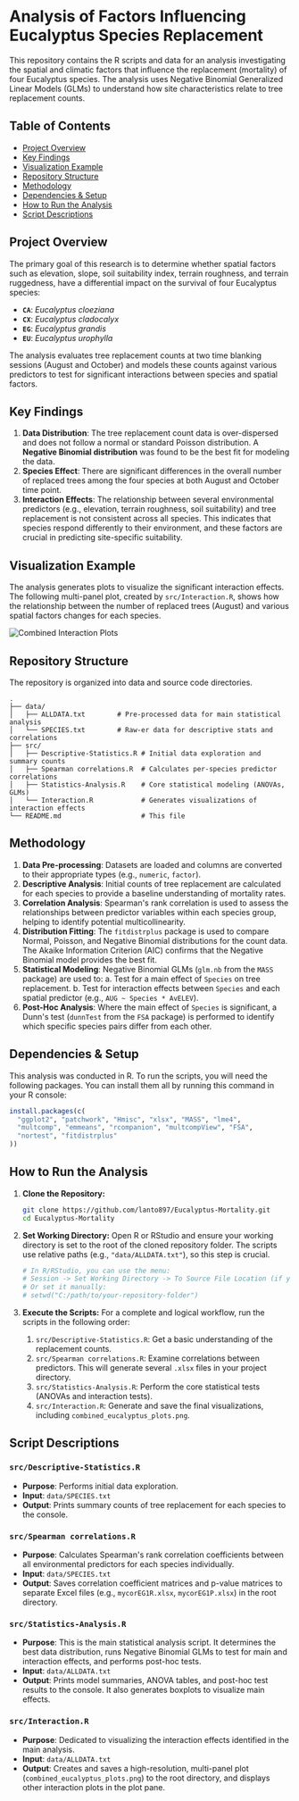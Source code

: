 # Analysis of Factors Influencing Eucalyptus Species Replacement

This repository contains the R scripts and data for an analysis investigating the spatial and climatic factors that influence the replacement (mortality) of four Eucalyptus species. The analysis uses Negative Binomial Generalized Linear Models (GLMs) to understand how site characteristics relate to tree replacement counts.

## Table of Contents
- [Project Overview](#project-overview)
- [Key Findings](#key-findings)
- [Visualization Example](#visualization-example)
- [Repository Structure](#repository-structure)
- [Methodology](#methodology)
- [Dependencies & Setup](#dependencies--setup)
- [How to Run the Analysis](#how-to-run-the-analysis)
- [Script Descriptions](#script-descriptions)

## Project Overview

The primary goal of this research is to determine whether spatial factors such as elevation, slope, soil suitability index, terrain roughness, and terrain ruggedness, have a differential impact on the survival of four Eucalyptus species:
-   **`CA`**: *Eucalyptus cloeziana*
-   **`CX`**: *Eucalyptus cladocalyx*
-   **`EG`**: *Eucalyptus grandis*
-   **`EU`**: *Eucalyptus urophylla*

The analysis evaluates tree replacement counts at two time blanking sessions (August and October) and models these counts against various predictors to test for significant interactions between species and spatial factors.

## Key Findings

1.  **Data Distribution**: The tree replacement count data is over-dispersed and does not follow a normal or standard Poisson distribution. A **Negative Binomial distribution** was found to be the best fit for modeling the data.
2.  **Species Effect**: There are significant differences in the overall number of replaced trees among the four species at both August and October time point.
3.  **Interaction Effects**: The relationship between several environmental predictors (e.g., elevation, terrain roughness, soil suitability) and tree replacement is not consistent across all species. This indicates that species respond differently to their environment, and these factors are crucial in predicting site-specific suitability.

## Visualization Example

The analysis generates plots to visualize the significant interaction effects. The following multi-panel plot, created by `src/Interaction.R`, shows how the relationship between the number of replaced trees (August) and various spatial factors changes for each species.

![Combined Interaction Plots](combined_eucalyptus_plots.png)

## Repository Structure

The repository is organized into data and source code directories.

```
.
├── data/
│   ├── ALLDATA.txt        # Pre-processed data for main statistical analysis
│   └── SPECIES.txt        # Raw-er data for descriptive stats and correlations
├── src/
│   ├── Descriptive-Statistics.R # Initial data exploration and summary counts
│   ├── Spearman correlations.R  # Calculates per-species predictor correlations
│   ├── Statistics-Analysis.R    # Core statistical modeling (ANOVAs, GLMs)
│   └── Interaction.R            # Generates visualizations of interaction effects
└── README.md                    # This file
```

## Methodology

1.  **Data Pre-processing**: Datasets are loaded and columns are converted to their appropriate types (e.g., `numeric`, `factor`).
2.  **Descriptive Analysis**: Initial counts of tree replacement are calculated for each species to provide a baseline understanding of mortality rates.
3.  **Correlation Analysis**: Spearman's rank correlation is used to assess the relationships between predictor variables within each species group, helping to identify potential multicollinearity.
4.  **Distribution Fitting**: The `fitdistrplus` package is used to compare Normal, Poisson, and Negative Binomial distributions for the count data. The Akaike Information Criterion (AIC) confirms that the Negative Binomial model provides the best fit.
5.  **Statistical Modeling**: Negative Binomial GLMs (`glm.nb` from the `MASS` package) are used to:
    a. Test for a main effect of `Species` on tree replacement.
    b. Test for interaction effects between `Species` and each spatial predictor (e.g., `AUG ~ Species * AvELEV`).
6.  **Post-Hoc Analysis**: Where the main effect of `Species` is significant, a Dunn's test (`dunnTest` from the `FSA` package) is performed to identify which specific species pairs differ from each other.

## Dependencies & Setup

This analysis was conducted in R. To run the scripts, you will need the following packages. You can install them all by running this command in your R console:

```R
install.packages(c(
  "ggplot2", "patchwork", "Hmisc", "xlsx", "MASS", "lme4", 
  "multcomp", "emmeans", "rcompanion", "multcompView", "FSA", 
  "nortest", "fitdistrplus"
))
```

## How to Run the Analysis

1.  **Clone the Repository:**
    ```sh
    git clone https://github.com/lanto897/Eucalyptus-Mortality.git
    cd Eucalyptus-Mortality
    ```

2.  **Set Working Directory:**
    Open R or RStudio and ensure your working directory is set to the root of the cloned repository folder. The scripts use relative paths (e.g., `"data/ALLDATA.txt"`), so this step is crucial.
    ```R
    # In R/RStudio, you can use the menu:
    # Session -> Set Working Directory -> To Source File Location (if you have a script open)
    # Or set it manually:
    # setwd("C:/path/to/your-repository-folder")
    ```

3.  **Execute the Scripts:**
    For a complete and logical workflow, run the scripts in the following order:

    1.  `src/Descriptive-Statistics.R`: Get a basic understanding of the replacement counts.
    2.  `src/Spearman correlations.R`: Examine correlations between predictors. This will generate several `.xlsx` files in your project directory.
    3.  `src/Statistics-Analysis.R`: Perform the core statistical tests (ANOVAs and interaction tests).
    4.  `src/Interaction.R`: Generate and save the final visualizations, including `combined_eucalyptus_plots.png`.

## Script Descriptions

### `src/Descriptive-Statistics.R`
-   **Purpose**: Performs initial data exploration.
-   **Input**: `data/SPECIES.txt`
-   **Output**: Prints summary counts of tree replacement for each species to the console.

### `src/Spearman correlations.R`
-   **Purpose**: Calculates Spearman's rank correlation coefficients between all environmental predictors for each species individually.
-   **Input**: `data/SPECIES.txt`
-   **Output**: Saves correlation coefficient matrices and p-value matrices to separate Excel files (e.g., `mycorEG1R.xlsx`, `mycorEG1P.xlsx`) in the root directory.

### `src/Statistics-Analysis.R`
-   **Purpose**: This is the main statistical analysis script. It determines the best data distribution, runs Negative Binomial GLMs to test for main and interaction effects, and performs post-hoc tests.
-   **Input**: `data/ALLDATA.txt`
-   **Output**: Prints model summaries, ANOVA tables, and post-hoc test results to the console. It also generates boxplots to visualize main effects.

### `src/Interaction.R`
-   **Purpose**: Dedicated to visualizing the interaction effects identified in the main analysis.
-   **Input**: `data/ALLDATA.txt`
-   **Output**: Creates and saves a high-resolution, multi-panel plot (`combined_eucalyptus_plots.png`) to the root directory, and displays other interaction plots in the plot pane.
